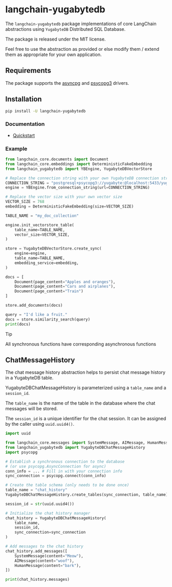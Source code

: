 # langchain-yugabytedb

The `langchain-yugabytedb` package implementations of core LangChain abstractions using `YugabyteDB` Distributed SQL Database.

The package is released under the MIT license.

Feel free to use the abstraction as provided or else modify them / extend them as appropriate for your own application.

## Requirements

The package supports the [asyncpg](https://github.com/MagicStack/asyncpg) and [psycopg3](https://www.psycopg.org/psycopg3/) drivers.

## Installation

```bash
pip install -U langchain-yugabytedb
```

### Documentation

* [Quickstart](https://docs.yugabyte.com/preview/explore/ysql-language-features/pg-extensions/extension-pgvector/#hnsw)

### Example

```python
from langchain_core.documents import Document
from langchain_core.embeddings import DeterministicFakeEmbedding
from langchain_yugabytedb import YBEngine, YugabyteDBVectorStore

# Replace the connection string with your own YugabyteDB connection string
CONNECTION_STRING = "postgresql+psycopg3://yugabyte:@localhost:5433/yugabyte"
engine = YBEngine.from_connection_string(url=CONNECTION_STRING)

# Replace the vector size with your own vector size
VECTOR_SIZE = 768
embedding = DeterministicFakeEmbedding(size=VECTOR_SIZE)

TABLE_NAME = "my_doc_collection"

engine.init_vectorstore_table(
    table_name=TABLE_NAME,
    vector_size=VECTOR_SIZE,
)

store = YugabyteDBVectorStore.create_sync(
    engine=engine,
    table_name=TABLE_NAME,
    embedding_service=embedding,
)

docs = [
    Document(page_content="Apples and oranges"),
    Document(page_content="Cars and airplanes"),
    Document(page_content="Train")
]

store.add_documents(docs)

query = "I'd like a fruit."
docs = store.similarity_search(query)
print(docs)
```

> [!TIP]
> All synchronous functions have corresponding asynchronous functions

## ChatMessageHistory

The chat message history abstraction helps to persist chat message history
in a YugabyteDB table.

YugabyteDBChatMessageHistory is parameterized using a `table_name` and a `session_id`.

The `table_name` is the name of the table in the database where
the chat messages will be stored.

The `session_id` is a unique identifier for the chat session. It can be assigned
by the caller using `uuid.uuid4()`.

```python
import uuid

from langchain_core.messages import SystemMessage, AIMessage, HumanMessage
from langchain_yugabytedb import YugabyteDBChatMessageHistory
import psycopg

# Establish a synchronous connection to the database
# (or use psycopg.AsyncConnection for async)
conn_info = ... # Fill in with your connection info
sync_connection = psycopg.connect(conn_info)

# Create the table schema (only needs to be done once)
table_name = "chat_history"
YugabyteDBChatMessageHistory.create_tables(sync_connection, table_name)

session_id = str(uuid.uuid4())

# Initialize the chat history manager
chat_history = YugabyteDBChatMessageHistory(
    table_name,
    session_id,
    sync_connection=sync_connection
)

# Add messages to the chat history
chat_history.add_messages([
    SystemMessage(content="Meow"),
    AIMessage(content="woof"),
    HumanMessage(content="bark"),
])

print(chat_history.messages)
```
